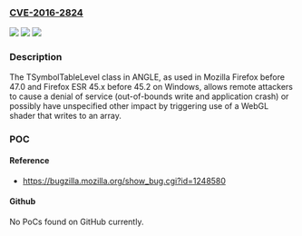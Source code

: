### [CVE-2016-2824](https://cve.mitre.org/cgi-bin/cvename.cgi?name=CVE-2016-2824)
![](https://img.shields.io/static/v1?label=Product&message=n%2Fa&color=blue)
![](https://img.shields.io/static/v1?label=Version&message=n%2Fa&color=blue)
![](https://img.shields.io/static/v1?label=Vulnerability&message=n%2Fa&color=brighgreen)

### Description

The TSymbolTableLevel class in ANGLE, as used in Mozilla Firefox before 47.0 and Firefox ESR 45.x before 45.2 on Windows, allows remote attackers to cause a denial of service (out-of-bounds write and application crash) or possibly have unspecified other impact by triggering use of a WebGL shader that writes to an array.

### POC

#### Reference
- https://bugzilla.mozilla.org/show_bug.cgi?id=1248580

#### Github
No PoCs found on GitHub currently.

